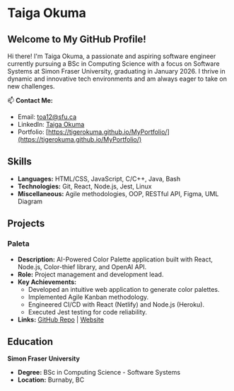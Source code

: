 # Taiga Okuma

## Welcome to My GitHub Profile!

Hi there! I'm Taiga Okuma, a passionate and aspiring software engineer currently pursuing a BSc in Computing Science with a focus on Software Systems at Simon Fraser University, graduating in January 2026. I thrive in dynamic and innovative tech environments and am always eager to take on new challenges.

📫 **Contact Me:**
- Email: toa12@sfu.ca
- LinkedIn: [Taiga Okuma](https://www.linkedin.com/in/taiga-okuma-43b021232/)
- Portfolio: [https://tigerokuma.github.io/MyPortfolio/](https://tigerokuma.github.io/MyPortfolio/)

## Skills

- **Languages:** HTML/CSS, JavaScript, C/C++, Java, Bash
- **Technologies:** Git, React, Node.js, Jest, Linux
- **Miscellaneous:** Agile methodologies, OOP, RESTful API, Figma, UML Diagram

## Projects

### Paleta 
- **Description:** AI-Powered Color Palette application built with React, Node.js, Color-thief library, and OpenAI API.
- **Role:** Project management and development lead.
- **Key Achievements:**
  - Developed an intuitive web application to generate color palettes.
  - Implemented Agile Kanban methodology.
  - Engineered CI/CD with React (Netlify) and Node.js (Heroku).
  - Executed Jest testing for code reliability.
- **Links:** [GitHub Repo](https://github.com/scp10sfu/Root-9-Group-Project) | [Website](https://mypaleta.netlify.app/)

## Education

**Simon Fraser University**
- **Degree:** BSc in Computing Science - Software Systems
- **Location:** Burnaby, BC

